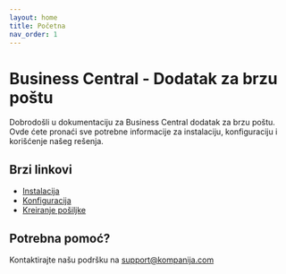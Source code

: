 ```yaml
---
layout: home
title: Početna
nav_order: 1
---
```


# Business Central - Dodatak za brzu poštu

Dobrodošli u dokumentaciju za Business Central dodatak za brzu poštu. Ovde ćete pronaći sve potrebne informacije za instalaciju, konfiguraciju i korišćenje našeg rešenja.

## Brzi linkovi

- [Instalacija](/docs/installation)
- [Konfiguracija](/docs/configuration)
- [Kreiranje pošiljke](/docs/usage/create-shipment)

## Potrebna pomoć?

Kontaktirajte našu podršku na support@kompanija.com
